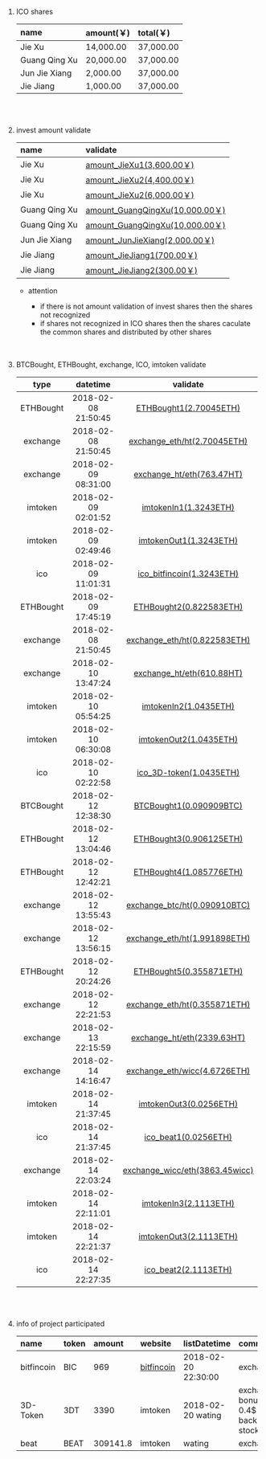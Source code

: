 1. ICO shares

    | name              | amount(￥)     | total(￥)       |
    | :--               | :--            | :--            |
    | Jie Xu            | 14,000.00      | 37,000.00      |
    | Guang Qing Xu     | 20,000.00      | 37,000.00      |
    | Jun Jie Xiang     | 2,000.00       | 37,000.00      |
    | Jie Jiang         | 1,000.00       | 37,000.00      |

    <br>
    <br>


2. invest amount validate

    | name              | validate                                                                                                                     |
    | :--               | :--                                                                                                                          |
    | Jie Xu            | [amount_JieXu1(3,600.00￥)](https://github.com/CryptoCurrencyInvest/ico/blob/master/sharesValidate/JieXu1.jpg)               |
    | Jie Xu            | [amount_JieXu2(4,400.00￥)](https://github.com/CryptoCurrencyInvest/ico/blob/master/sharesValidate/JieXu2.jpg)               |
    | Jie Xu            | [amount_JieXu2(6,000.00￥)](https://github.com/CryptoCurrencyInvest/ico/blob/master/sharesValidate/JieXu3.jpg)               |
    | Guang Qing Xu     | [amount_GuangQingXu(10,000.00￥)](https://github.com/CryptoCurrencyInvest/ico/blob/master/sharesValidate/GuangQingXu1.jpeg)  |
    | Guang Qing Xu     | [amount_GuangQingXu(10,000.00￥)](https://github.com/CryptoCurrencyInvest/ico/blob/master/sharesValidate/GuangQingXu2.jpeg)  |
    | Jun Jie Xiang     | [amount_JunJieXiang(2,000.00￥)](https://github.com/CryptoCurrencyInvest/ico/blob/master/sharesValidate/JunJieXiang.jpeg)    |
    | Jie Jiang         | [amount_JieJiang1(700.00￥)](https://github.com/CryptoCurrencyInvest/ico/blob/master/sharesValidate/JieJiang1.jpeg)          |
    | Jie Jiang         | [amount_JieJiang2(300.00￥)](https://github.com/CryptoCurrencyInvest/ico/blob/master/sharesValidate/JieJiang2.jpeg)          |

   * attention

      * if there is not amount validation of invest shares then the shares not recognized
      * if shares not recognized in ICO shares then the shares caculate the common shares and distributed by other shares

      <br>
      <br>


3. BTCBought, ETHBought, exchange, ICO, imtoken validate

   | type      | datetime            | validate                                                                                                                                |
   | :--:      | :--:                | :--:                                                                                                                                    |
   | ETHBought | 2018-02-08 21:50:45 | [ETHBought1(2.70045ETH)](https://github.com/CryptoCurrencyInvest/ico/blob/master/icoProgressValidate/changeETH1.jpeg)                   |
   | exchange  | 2018-02-08 21:50:45 | [exchange_eth/ht(2.70045ETH)](https://github.com/CryptoCurrencyInvest/ico/blob/master/exchangeInvestValidate/exchange1.png)             |
   | exchange  | 2018-02-09 08:31:00 | [exchange_ht/eth(763.47HT)](https://github.com/CryptoCurrencyInvest/ico/blob/master/exchangeInvestValidate/exchange_hteth1.png)         |
   | imtoken   | 2018-02-09 02:01:52 | [imtokenIn1(1.3243ETH)](https://github.com/CryptoCurrencyInvest/ico/blob/master/imtokenFoundValidate/imtokenIn1.jpeg)                   |
   | imtoken   | 2018-02-09 02:49:46 | [imtokenOut1(1.3243ETH)](https://github.com/CryptoCurrencyInvest/ico/blob/master/imtokenFoundValidate/imtokenOut1.jpeg)                 |
   | ico       | 2018-02-09 11:01:31 | [ico_bitfincoin(1.3243ETH)](https://github.com/CryptoCurrencyInvest/ico/blob/master/icoProgressValidate/ico_bitfincoin1.png)            |
   | ETHBought | 2018-02-09 17:45:19 | [ETHBought2(0.822583ETH)](https://github.com/CryptoCurrencyInvest/ico/blob/master/icoProgressValidate/changeETH2.png)                   |
   | exchange  | 2018-02-08 21:50:45 | [exchange_eth/ht(0.822583ETH)](https://github.com/CryptoCurrencyInvest/ico/blob/master/exchangeInvestValidate/exchange2.png)            |
   | exchange  | 2018-02-10 13:47:24 | [exchange_ht/eth(610.88HT)](https://github.com/CryptoCurrencyInvest/ico/blob/master/exchangeInvestValidate/exchange_hteth2.png)         |
   | imtoken   | 2018-02-10 05:54:25 | [imtokenIn2(1.0435ETH)](https://github.com/CryptoCurrencyInvest/ico/blob/master/imtokenFoundValidate/imtokenIn2.jpeg)                   |
   | imtoken   | 2018-02-10 06:30:08 | [imtokenOut2(1.0435ETH)](https://github.com/CryptoCurrencyInvest/ico/blob/master/imtokenFoundValidate/imtokenOut2.jpeg)                 |
   | ico       | 2018-02-10 02:22:58 | [ico_3D-token(1.0435ETH)](https://github.com/CryptoCurrencyInvest/ico/blob/master/icoProgressValidate/ico_3dtoken1.png)                 |
   | BTCBought | 2018-02-12 12:38:30 | [BTCBought1(0.090909BTC)](https://github.com/CryptoCurrencyInvest/ico/blob/master/icoProgressValidate/changeBTC1.jpeg)                  |
   | ETHBought | 2018-02-12 13:04:46 | [ETHBought3(0.906125ETH)](https://github.com/CryptoCurrencyInvest/ico/blob/master/icoProgressValidate/changeETH3.jpeg)                  |
   | ETHBought | 2018-02-12 12:42:21 | [ETHBought4(1.085776ETH)](https://github.com/CryptoCurrencyInvest/ico/blob/master/icoProgressValidate/changeETH4.jpeg)                  |
   | exchange  | 2018-02-12 13:55:43 | [exchange_btc/ht(0.090910BTC)](https://github.com/CryptoCurrencyInvest/ico/blob/master/exchangeInvestValidate/exchange3.png)            |
   | exchange  | 2018-02-12 13:56:15 | [exchange_eth/ht(1.991898ETH)](https://github.com/CryptoCurrencyInvest/ico/blob/master/exchangeInvestValidate/exchange4.png)            |
   | ETHBought | 2018-02-12 20:24:26 | [ETHBought5(0.355871ETH)](https://github.com/CryptoCurrencyInvest/ico/blob/master/icoProgressValidate/changeETH5.jpeg)                  |
   | exchange  | 2018-02-12 22:21:53 | [exchange_eth/ht(0.355871ETH)](https://github.com/CryptoCurrencyInvest/ico/blob/master/exchangeInvestValidate/exchange5.png)            |
   | exchange  | 2018-02-13 22:15:59 | [exchange_ht/eth(2339.63HT)](https://github.com/CryptoCurrencyInvest/ico/blob/master/exchangeInvestValidate/exchange_hteth3.png)        |
   | exchange  | 2018-02-14 14:16:47 | [exchange_eth/wicc(4.6726ETH)](https://github.com/CryptoCurrencyInvest/ico/blob/master/exchangeInvestValidate/exchange6.png)            |
   | imtoken   | 2018-02-14 21:37:45 | [imtokenOut3(0.0256ETH)](https://github.com/CryptoCurrencyInvest/ico/blob/master/imtokenFoundValidate/imtokenOut3_1.jpeg)               |
   | ico       | 2018-02-14 21:37:45 | [ico_beat1(0.0256ETH)](https://github.com/CryptoCurrencyInvest/ico/blob/master/icoProgressValidate/ico_beat1.png)                       |
   | exchange  | 2018-02-14 22:03:24 | [exchange_wicc/eth(3863.45wicc)](https://github.com/CryptoCurrencyInvest/ico/blob/master/exchangeInvestValidate/exchange_wicceth11.png) |
   | imtoken   | 2018-02-14 22:11:01 | [imtokenIn3(2.1113ETH)](https://github.com/CryptoCurrencyInvest/ico/blob/master/imtokenFoundValidate/imtokenIn3.jpeg)                   |
   | imtoken   | 2018-02-14 22:21:37 | [imtokenOut3(2.1113ETH)](https://github.com/CryptoCurrencyInvest/ico/blob/master/imtokenFoundValidate/imtokenOut3_2.jpeg)               |
   | ico       | 2018-02-14 22:27:35 | [ico_beat2(2.1113ETH)](https://github.com/CryptoCurrencyInvest/ico/blob/master/icoProgressValidate/ico_beat2.png)                       |


      <br>
      <br>


4.  info of project participated

    | name        | token         | amount     | website                                         | listDatetime        | comments                                 |
    | :--         | :--           | :--        | :--                                             | :--                 | :--                                      |
    | bitfincoin  | BIC           | 969        | [bitfincoin](https://bitfincoin.com/site/ico)   | 2018-02-20 22:30:00 | exchange                                 |
    | 3D-Token    | 3DT           | 3390       | imtoken                                         | 2018-02-20 wating   | exchange, bonus, 0.4$ buy-back, stock    |
    | beat        | BEAT          | 309141.8   | imtoken                                         | wating              | exchange                                 |
